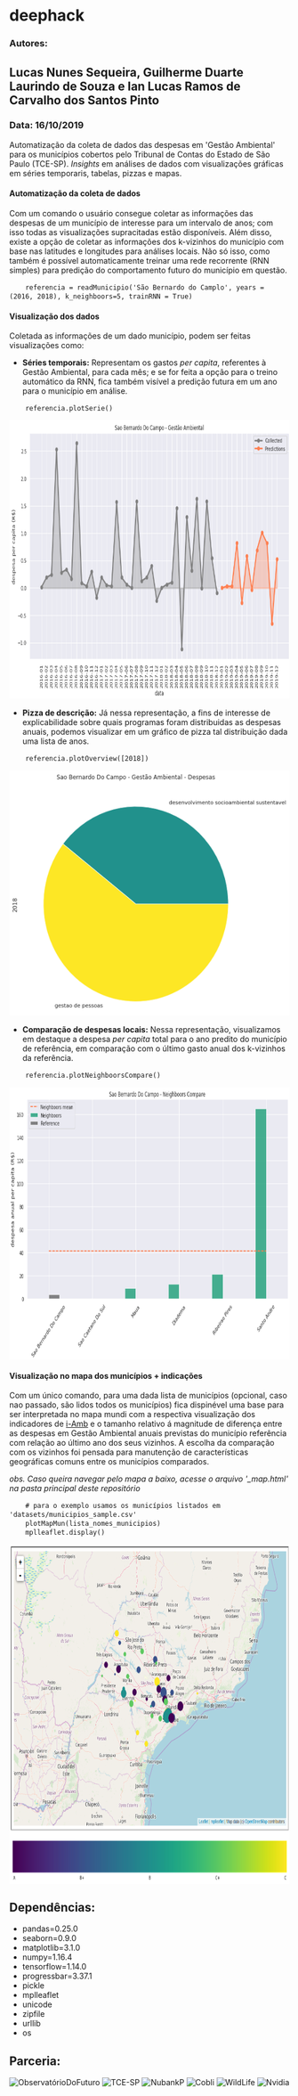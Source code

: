 # deephack

### Autores: 
## Lucas Nunes Sequeira, Guilherme Duarte Laurindo de Souza e Ian Lucas Ramos de Carvalho dos Santos Pinto

### Data: 16/10/2019

Automatização da coleta de dados das despesas em 'Gestão Ambiental' para os municípios cobertos pelo Tribunal de Contas do Estado de São Paulo (TCE-SP). *Insights* em análises de dados com visualizações gráficas em séries temporaris, tabelas, pizzas e mapas.

#### Automatização da coleta de dados
Com um comando o usuário consegue coletar as informações das despesas de um município de interesse para um intervalo de anos; com isso todas as visualizações supracitadas estão disponíveis. Além disso, existe a opção de coletar as informações dos k-vizinhos do município com base nas latitudes e longitudes para análises locais. Não só isso, como também é possível automaticamente treinar uma rede recorrente (RNN simples) para predição do comportamento futuro do município em questão.
```
    referencia = readMunicipio('São Bernardo do Camplo', years = (2016, 2018), k_neighboors=5, trainRNN = True)
```
#### Visualização dos dados
Coletada as informações de um dado município, podem ser feitas visualizações como:
- **Séries temporais:** Representam os gastos *per capita*, referentes à Gestão Ambiental, para cada mês; e se for feita a opção para o treino automático da RNN, fica também visível a predição futura em um ano para o município em análise.

```
    referencia.plotSerie()
```
<div style="text-align:center"><img src="images/sao-bernardo-do-campo/sao-bernardo-do-campo_serie_rnn.png" height="500" /></div>

- **Pizza de descrição:** Já nessa representação, a fins de interesse de explicabilidade sobre quais programas foram distribuidas as despesas anuais, podemos visualizar em um gráfico de pizza tal distribuição dada uma lista de anos.

```
    referencia.plotOverview([2018])
```

<img src="images/sao-bernardo-do-campo/sao-bernardo-do-campo_overview_2018.png" height="440" />

- **Comparação de despesas locais:** Nessa representação, visualizamos em destaque a despesa *per capita* total para o ano predito do município de referência, em comparação com o último gasto anual dos k-vizinhos da referência.

```
    referencia.plotNeighboorsCompare()
```

<img src="images/sao-bernardo-do-campo/sao-bernardo-do-campo_neighboors.png" height="490" align="center"/>

#### Visualização no mapa dos municípios + indicações
Com um único comando, para uma dada lista de municípios (opcional, caso nao passado, são lidos todos os municípios) fica dispinével uma base para ser interpretada no mapa mundi com a respectiva visualização dos indicadores de <a href='https://iegm.tce.sp.gov.br/help.html'>i-Amb</a> e o tamanho relativo á magnitude de diferença entre as despesas em Gestão Ambiental anuais previstas do município referência com relação ao último ano dos seus vizinhos. A escolha da comparação com os vizinhos foi pensada para manutenção de características geográficas comuns entre os municípios comparados.

*obs. Caso queira navegar pelo mapa a baixo, acesse o arquivo '_map.html' na pasta principal deste repositório*

``` 
    # para o exemplo usamos os municípios listados em 'datasets/municipios_sample.csv'
    plotMapMun(lista_nomes_municipios)
    mplleaflet.display()
```

<img src="images/mapa_mundi_sample.png" height="610" align="center"/>


Dependências:
------------

- pandas=0.25.0
- seaborn=0.9.0
- matplotlib=3.1.0
- numpy=1.16.4
- tensorflow=1.14.0
- progressbar=3.37.1
- pickle
- mplleaflet
- unicode
- zipfile
- urllib
- os

Parceria:
---------

<img alt="ObservatórioDoFuturo" src="https://www4.tce.sp.gov.br/observatorio/wp-content/uploads/sites/3/2018/01/logo_splash.png" height="60">

<img alt="TCE-SP" src="http://www4.tce.sp.gov.br/licitacao/sites/licitacao/files/sites/default/files/images/logo-tcesp.png" height="60">

<img alt="NubankP" src="https://yt3.ggpht.com/a/AGF-l79ysgF0Zi27dcsDBHKnW_AC1rDYC90mf30wfQ=s900-c-k-c0xffffffff-no-rj-mo" height="60">

<img alt="Cobli" src="https://pbs.twimg.com/profile_images/1025397324489601024/3qZF9Cfy_400x400.jpg" height="60">

<img alt="WildLife" src="https://pbs.twimg.com/profile_images/1169750339517636612/TjTbeYya.jpg" height="60">

<img alt="Nvidia" src="https://img.ibxk.com.br/2013/10/22/22190347613.jpg" height="60">

